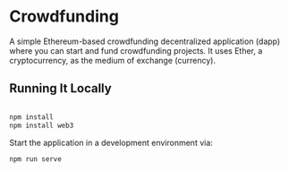 # Crowdfunding

A simple Ethereum-based crowdfunding decentralized application (dapp) where you can start and fund crowdfunding projects. It uses Ether, a cryptocurrency, as the medium of exchange (currency).

## Running It Locally

```bash

npm install
npm install web3
```

Start the application in a development environment via:

```bash
npm run serve
```
